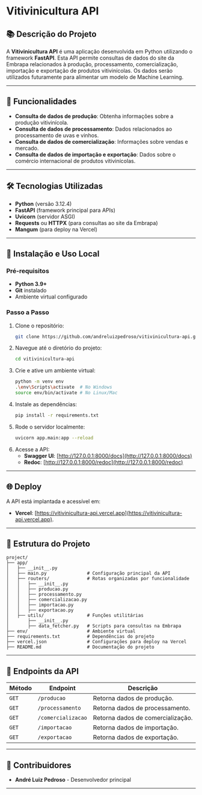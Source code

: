 
# Vitivinicultura API

## 📚 Descrição do Projeto
A **Vitivinicultura API** é uma aplicação desenvolvida em Python utilizando o framework **FastAPI**. Esta API permite consultas de dados do site da Embrapa relacionados à produção, processamento, comercialização, importação e exportação de produtos vitivinícolas. Os dados serão utilizados futuramente para alimentar um modelo de Machine Learning.

---

## 🚀 Funcionalidades
- **Consulta de dados de produção**: Obtenha informações sobre a produção vitivinícola.
- **Consulta de dados de processamento**: Dados relacionados ao processamento de uvas e vinhos.
- **Consulta de dados de comercialização**: Informações sobre vendas e mercado.
- **Consulta de dados de importação e exportação**: Dados sobre o comércio internacional de produtos vitivinícolas.

---

## 🛠️ Tecnologias Utilizadas
- **Python** (versão 3.12.4)
- **FastAPI** (framework principal para APIs)
- **Uvicorn** (servidor ASGI)
- **Requests** ou **HTTPX** (para consultas ao site da Embrapa)
- **Mangum** (para deploy na Vercel)

---

## 📖 Instalação e Uso Local

### Pré-requisitos
- **Python 3.9+**
- **Git** instalado
- Ambiente virtual configurado

### Passo a Passo
1. Clone o repositório:
   ```bash
   git clone https://github.com/andreluizpedroso/vitivinicultura-api.git
   ```
2. Navegue até o diretório do projeto:
   ```bash
   cd vitivinicultura-api
   ```
3. Crie e ative um ambiente virtual:
   ```bash
   python -m venv env
   .\env\Scripts\activate  # No Windows
   source env/bin/activate # No Linux/Mac
   ```
4. Instale as dependências:
   ```bash
   pip install -r requirements.txt
   ```
5. Rode o servidor localmente:
   ```bash
   uvicorn app.main:app --reload
   ```
6. Acesse a API:
   - **Swagger UI**: [http://127.0.0.1:8000/docs](http://127.0.0.1:8000/docs)
   - **Redoc**: [http://127.0.0.1:8000/redoc](http://127.0.0.1:8000/redoc)

---

## 🌐 Deploy
A API está implantada e acessível em:
- **Vercel**: [https://vitivinicultura-api.vercel.app](https://vitivinicultura-api.vercel.app).

---

## 📂 Estrutura do Projeto
```plaintext
project/
├── app/
│   ├── __init__.py
│   ├── main.py               # Configuração principal da API
│   ├── routers/              # Rotas organizadas por funcionalidade
│   │   ├── __init__.py
│   │   ├── producao.py
│   │   ├── processamento.py
│   │   ├── comercializacao.py
│   │   ├── importacao.py
│   │   ├── exportacao.py
│   ├── utils/                # Funções utilitárias
│       ├── __init__.py
│       ├── data_fetcher.py   # Scripts para consultas na Embrapa
├── env/                      # Ambiente virtual
├── requirements.txt          # Dependências do projeto
├── vercel.json               # Configurações para deploy na Vercel
├── README.md                 # Documentação do projeto
```

---

## 📌 Endpoints da API
| Método | Endpoint           | Descrição                                |
|--------|--------------------|------------------------------------------|
| `GET`  | `/producao`        | Retorna dados de produção.               |
| `GET`  | `/processamento`   | Retorna dados de processamento.          |
| `GET`  | `/comercializacao` | Retorna dados de comercialização.        |
| `GET`  | `/importacao`      | Retorna dados de importação.             |
| `GET`  | `/exportacao`      | Retorna dados de exportação.             |

---

## 👥 Contribuidores
- **André Luiz Pedroso** - Desenvolvedor principal

---
